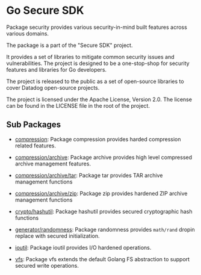 # Go Secure SDK

Package security provides various security-in-mind built features across
various domains.

The package is a part of the "Secure SDK" project.

It provides a set of libraries to mitigate common security issues and
vulnerabilities. The project is designed to be a one-stop-shop for security
features and libraries for Go developers.

The project is released to the public as a set of open-source libraries to
cover Datadog open-source projects.

The project is licensed under the Apache License, Version 2.0. The license
can be found in the LICENSE file in the root of the project.

## Sub Packages

* [compression](./compression): Package compression provides harded compression related features.

* [compression/archive](./compression/archive): Package archive provides high level compressed archive management features.

* [compression/archive/tar](./compression/archive/tar): Package tar provides TAR archive management functions

* [compression/archive/zip](./compression/archive/zip): Package zip provides hardened ZIP archive management functions

* [crypto/hashutil](./crypto/hashutil): Package hashutil provides secured cryptographic hash functions

* [generator/randomness](./generator/randomness): Package randomness provides `math/rand` dropin replace with secured initialization.

* [ioutil](./ioutil): Package ioutil provides I/O hardened operations.

* [vfs](./vfs): Package vfs extends the default Golang FS abstraction to support secured write operations.
